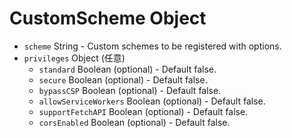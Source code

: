 # CustomScheme Object

* `scheme` String - Custom schemes to be registered with options.
* `privileges` Object (任意) 
  * `standard` Boolean (optional) - Default false.
  * `secure` Boolean (optional) - Default false.
  * `bypassCSP` Boolean (optional) - Default false.
  * `allowServiceWorkers` Boolean (optional) - Default false.
  * `supportFetchAPI` Boolean (optional) - Default false.
  * `corsEnabled` Boolean (optional) - Default false.